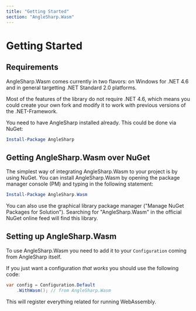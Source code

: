```yaml
---
title: "Getting Started"
section: "AngleSharp.Wasm"
---
```

# Getting Started

## Requirements

AngleSharp.Wasm comes currently in two flavors: on Windows for .NET 4.6 and in general targetting .NET Standard 2.0 platforms.

Most of the features of the library do not require .NET 4.6, which means you could create your own fork and modify it to work with previous versions of the .NET-Framework.

You need to have AngleSharp installed already. This could be done via NuGet:

```ps1
Install-Package AngleSharp
```

## Getting AngleSharp.Wasm over NuGet

The simplest way of integrating AngleSharp.Wasm to your project is by using NuGet. You can install AngleSharp.Wasm by opening the package manager console (PM) and typing in the following statement:

```ps1
Install-Package AngleSharp.Wasm
```

You can also use the graphical library package manager ("Manage NuGet Packages for Solution"). Searching for "AngleSharp.Wasm" in the official NuGet online feed will find this library.

## Setting up AngleSharp.Wasm

To use AngleSharp.Wasm you need to add it to your `Configuration` coming from AngleSharp itself.

If you just want a configuration *that works* you should use the following code:

```cs
var config = Configuration.Default
    .WithWasm(); // from AngleSharp.Wasm
```

This will register everything related for running WebAssembly.
